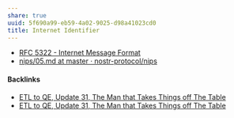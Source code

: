 ```yaml
---
share: true
uuid: 5f690a99-eb59-4a02-9025-d98a41023cd0
title: Internet Identifier
---
```

* [RFC 5322 - Internet Message Format](https://datatracker.ietf.org/doc/html/rfc5322#section-3.4.1)
* [nips/05.md at master · nostr-protocol/nips](https://github.com/nostr-protocol/nips/blob/master/05.md)

#### Backlinks

* [ETL to QE, Update 31, The Man that Takes Things off The Table](/9d4498f4-7759-46db-bbcf-b2fe797b0760)
* [ETL to QE, Update 31, The Man that Takes Things off The Table](/9d4498f4-7759-46db-bbcf-b2fe797b0760)